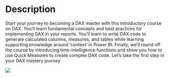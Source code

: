 # Description

Start your journey to becoming a DAX master with this introductory course on DAX. You’ll learn fundamental concepts and best practices for implementing DAX in your reports. You’ll learn to write DAX code to generate calculated columns, measures, and tables while learning supporting knowledge around ‘context’ in Power BI. Finally, we’ll round off the course by introducing time-intelligence functions and show you how to use Quick Measures to create complex DAX code. Let’s take the first step in your DAX mastery journey

![](/Overview.png)
